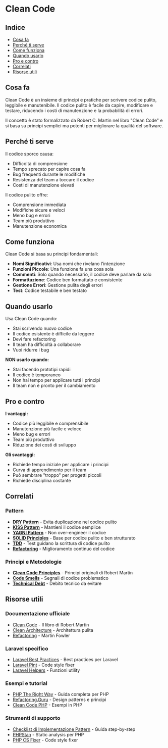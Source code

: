 # Clean Code

## Indice
- [Cosa fa](#cosa-fa)
- [Perché ti serve](#perché-ti-serve)
- [Come funziona](#come-funziona)
- [Quando usarlo](#quando-usarlo)
- [Pro e contro](#pro-e-contro)
- [Correlati](#correlati)
- [Risorse utili](#risorse-utili)

## Cosa fa

Clean Code è un insieme di principi e pratiche per scrivere codice pulito, leggibile e manutenibile. Il codice pulito è facile da capire, modificare e testare, riducendo i costi di manutenzione e la probabilità di errori.

Il concetto è stato formalizzato da Robert C. Martin nel libro "Clean Code" e si basa su principi semplici ma potenti per migliorare la qualità del software.

## Perché ti serve

Il codice sporco causa:
- Difficoltà di comprensione
- Tempo sprecato per capire cosa fa
- Bug frequenti durante le modifiche
- Resistenza del team a toccare il codice
- Costi di manutenzione elevati

Il codice pulito offre:
- Comprensione immediata
- Modifiche sicure e veloci
- Meno bug e errori
- Team più produttivo
- Manutenzione economica

## Come funziona

Clean Code si basa su principi fondamentali:

- **Nomi Significativi**: Usa nomi che rivelano l'intenzione
- **Funzioni Piccole**: Una funzione fa una cosa sola
- **Commenti**: Solo quando necessario, il codice deve parlare da solo
- **Formattazione**: Codice ben formattato e consistente
- **Gestione Errori**: Gestione pulita degli errori
- **Test**: Codice testabile e ben testato

## Quando usarlo

Usa Clean Code quando:
- Stai scrivendo nuovo codice
- Il codice esistente è difficile da leggere
- Devi fare refactoring
- Il team ha difficoltà a collaborare
- Vuoi ridurre i bug

**NON usarlo quando:**
- Stai facendo prototipi rapidi
- Il codice è temporaneo
- Non hai tempo per applicare tutti i principi
- Il team non è pronto per il cambiamento

## Pro e contro

**I vantaggi:**
- Codice più leggibile e comprensibile
- Manutenzione più facile e veloce
- Meno bug e errori
- Team più produttivo
- Riduzione dei costi di sviluppo

**Gli svantaggi:**
- Richiede tempo iniziale per applicare i principi
- Curva di apprendimento per il team
- Può sembrare "troppo" per progetti piccoli
- Richiede disciplina costante


## Correlati

### Pattern

- **[DRY Pattern](./01-dry-pattern/dry-pattern.md)** - Evita duplicazione nel codice pulito
- **[KISS Pattern](./02-kiss-pattern/kiss-pattern.md)** - Mantieni il codice semplice
- **[YAGNI Pattern](./03-yagni-pattern/yagni-pattern.md)** - Non over-engineer il codice
- **[SOLID Principles](./04-solid-principles/solid-principles.md)** - Base per codice pulito e ben strutturato
- **[TDD](./09-tdd/tdd.md)** - Test guidano la scrittura di codice pulito
- **[Refactoring](./12-refactoring/refactoring.md)** - Miglioramento continuo del codice

### Principi e Metodologie

- **[Clean Code Principles](https://en.wikipedia.org/wiki/Clean_Code)** - Principi originali di Robert Martin
- **[Code Smells](https://en.wikipedia.org/wiki/Code_smell)** - Segnali di codice problematico
- **[Technical Debt](https://en.wikipedia.org/wiki/Technical_debt)** - Debito tecnico da evitare

## Risorse utili

### Documentazione ufficiale
- [Clean Code](https://www.amazon.com/Clean-Code-Handbook-Software-Craftsmanship/dp/0132350882) - Il libro di Robert Martin
- [Clean Architecture](https://www.amazon.com/Clean-Architecture-Craftsmans-Software-Structure/dp/0134494272) - Architettura pulita
- [Refactoring](https://www.amazon.com/Refactoring-Improving-Design-Existing-Code/dp/0134757599) - Martin Fowler

### Laravel specifico
- [Laravel Best Practices](https://github.com/alexeymezenin/laravel-best-practices) - Best practices per Laravel
- [Laravel Pint](https://laravel.com/docs/pint) - Code style fixer
- [Laravel Helpers](https://laravel.com/docs/helpers) - Funzioni utility

### Esempi e tutorial
- [PHP The Right Way](https://phptherightway.com/) - Guida completa per PHP
- [Refactoring.Guru](https://refactoring.guru/) - Design patterns e principi
- [Clean Code PHP](https://github.com/jupeter/clean-code-php) - Esempi in PHP

### Strumenti di supporto
- [Checklist di Implementazione Pattern](../checklist-implementazione-pattern.md) - Guida step-by-step
- [PHPStan](https://phpstan.org/) - Static analysis per PHP
- [PHP CS Fixer](https://cs.symfony.com/) - Code style fixer
